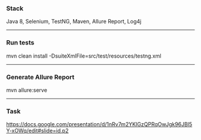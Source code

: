 ### Stack

Java 8, Selenium, TestNG, Maven, Allure Report, Log4j

---

### Run tests

mvn clean install -DsuiteXmlFile=src/test/resources/testng.xml

---

### Generate Allure Report

mvn allure:serve

---

### Task

https://docs.google.com/presentation/d/1nRv7m2YKIGzQPRqOwJgk96JBl5Y-xOWq/edit#slide=id.p2
